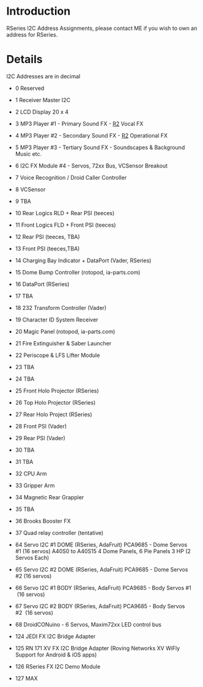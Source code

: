 # Introduction #

RSeries I2C Address Assignments, please contact ME if you wish to own an address for RSeries.


# Details #

I2C Addresses are in decimal

  * 0 Reserved
  * 1 Receiver Master I2C
  * 2 LCD Display 20 x 4
  * 3 MP3 Player #1 - Primary Sound FX - [R2](https://code.google.com/p/rseries-open-control/source/detail?r=2) Vocal FX
  * 4 MP3 Player #2 - Secondary Sound FX - [R2](https://code.google.com/p/rseries-open-control/source/detail?r=2) Operational FX
  * 5 MP3 Player #3 - Tertiary Sound FX - Soundscapes & Background Music etc.
  * 6 I2C FX Module #4 - Servos, 72xx Bus, VCSensor Breakout  
  * 7 Voice Recognition / Droid Caller Controller
  * 8 VCSensor
  * 9 TBA

  * 10 Rear Logics RLD + Rear PSI (teeces)
  * 11 Front Logics FLD +  Front PSI (teeces)
  * 12 Rear PSI (teeces, TBA)
  * 13 Front PSI (teeces,TBA)
  * 14 Charging Bay Indicator + DataPort (Vader, RSeries)
  * 15 Dome Bump Controller (rotopod, ia-parts.com)
  * 16 DataPort (RSeries)
  * 17 TBA
  * 18 232 Transform Controller (Vader)
  * 19 Character ID System Receiver

  * 20 Magic Panel (rotopod, ia-parts.com)
  * 21 Fire Extinguisher & Saber Launcher
  * 22 Periscope & LFS Lifter Module
  * 23 TBA
  * 24 TBA
  * 25 Front Holo Projector (RSeries)
  * 26 Top Holo Projector (RSeries)
  * 27 Rear Holo Project (RSeries)
  * 28 Front PSI (Vader)
  * 29 Rear PSI (Vader)

  * 30 TBA
  * 31 TBA
  * 32 CPU Arm
  * 33 Gripper Arm
  * 34 Magnetic Rear Grappler
  * 35 TBA
  * 36 Brooks Booster FX
  * 37 Quad relay controller (tentative)

  * 64 Servo I2C #1 DOME (RSeries, AdaFruit) PCA9685 - Dome Servos #1 (16 servos) A40S0 to A40S15 4 Dome Panels, 6 Pie Panels 3 HP (2 Servos Each)
  * 65 Servo I2C #2 DOME (RSeries, AdaFruit)  PCA9685 - Dome Servos #2 (16 servos)
  * 66  Servo I2C #1 BODY (RSeries, AdaFruit) PCA9685 - Body Servos #1  (16 servos)
  * 67  Servo I2C #2 BODY (RSeries, AdaFruit) PCA9685 - Body Servos #2  (16 servos)

  * 68 DroidCONuino - 6 Servos, Maxim72xx LED control bus


  * 124 JEDI FX I2C Bridge Adapter
  * 125 RN 171 XV FX I2C Bridge Adapter (Roving Networks XV WiFly Support for Android & iOS apps)
  * 126 RSeries FX I2C Demo Module
  * 127 MAX